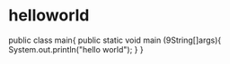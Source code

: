 # helloworld
public class main{
public static void main (9String[]args){
System.out.println("hello world");
}
}
